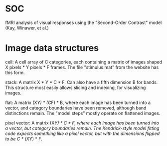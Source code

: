 SOC
===

fMRI analysis of visual responses using the "Second-Order Contrast" model (Kay, Winawer, et al.)


Image data structures
===
cell: A cell array of C categories, each containing a matrix of images shaped X pixels * Y pixels * F frames.
      The file "stimulus.mat" from the website has this form.

stack: A matrix X * Y * C * F. Can also have a fifth dimension B for bands.
      This structure most easily allows slicing and indexing, for visualizing images.

flat: A matrix (X*Y) * (C*F) * B, where each image has been turned into a vector, and category boundaries have
      been removed, although band distinctions remain. The "model steps" mostly operate on flattened images.

pixel vector: A matrix (X*Y) * C * F, where each image has been turned into a vector, but category
      boundaries remain. The Kendrick-style model fitting code expects something like a pixel vector,
      but with the dimensions flipped to be C * (X*Y) * F.